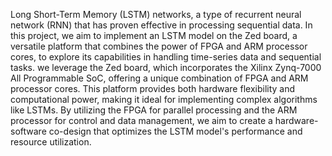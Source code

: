 Long Short-Term Memory (LSTM) networks, a type of recurrent neural network (RNN) that has proven effective in processing sequential data. In this project, we aim to implement an LSTM model on the Zed board, a versatile platform that combines the power of FPGA and ARM processor cores, to explore its capabilities in handling time-series data and sequential tasks. we leverage the Zed board, which incorporates the Xilinx Zynq-7000 All Programmable SoC, offering a unique combination of FPGA and ARM processor cores. This platform provides both hardware flexibility and computational power, making it ideal for implementing complex algorithms like LSTMs. By utilizing the FPGA for parallel processing and the ARM processor for control and data management, we aim to create a hardware-software co-design that optimizes the LSTM model's performance and resource utilization.

